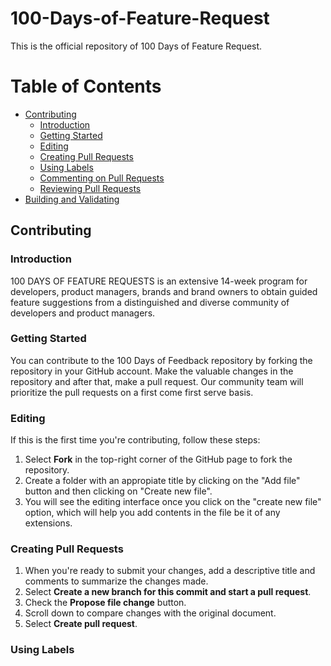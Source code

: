 # 100-Days-of-Feature-Request

This is the official repository of 100 Days of Feature Request.

# Table of Contents

 * [Contributing](#contributing)
     * [Introduction](#Introduction) 
     * [Getting Started](#getting-started)
     * [Editing](#editing)
     * [Creating Pull Requests](#creating-pull-requests)
     * [Using Labels](#using-labels)
     * [Commenting on Pull Requests](#commenting-on-pull-requests)
     * [Reviewing Pull Requests](#reviewing-pull-requests)
 * [Building and Validating](#building-and-validating)

## Contributing

### Introduction

100 DAYS OF FEATURE REQUESTS is an extensive 14-week program for developers, product managers, brands and brand owners to obtain guided feature suggestions from a distinguished and diverse community of developers and product managers.

### Getting Started

You can contribute to the 100 Days of Feedback repository by forking the repository in your GitHub account. Make the valuable changes in the repository and after that, make a pull request. Our community team will prioritize the pull requests on a first come first serve basis.

### Editing

If this is the first time you're contributing, follow these steps: 
1. Select **Fork** in the top-right corner of the GitHub page to fork the repository.
2. Create a folder with an appropiate title by clicking on the "Add file" button and then clicking on "Create new file".
3. You will see the editing interface once you click on the "create new file" option, which will help you add contents in the file be it of any extensions.

### Creating Pull Requests

1. When you're ready to submit your changes, add a descriptive title and comments to summarize the changes made.
2. Select **Create a new branch for this commit and start a pull request**.
3. Check the **Propose file change** button.
4. Scroll down to compare changes with the original document.
5. Select **Create pull request**. 

### Using Labels




